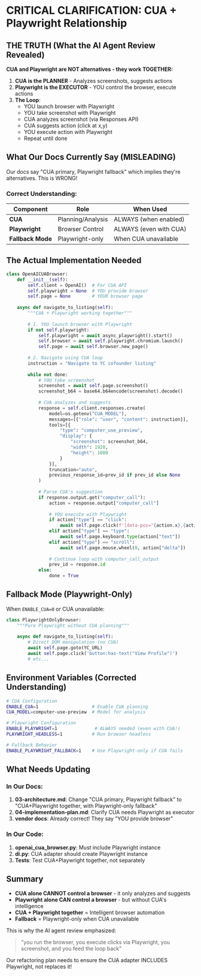 # CRITICAL CLARIFICATION: CUA + Playwright Relationship

## THE TRUTH (What the AI Agent Review Revealed)

**CUA and Playwright are NOT alternatives - they work TOGETHER:**

1. **CUA is the PLANNER** - Analyzes screenshots, suggests actions
2. **Playwright is the EXECUTOR** - YOU control the browser, execute actions
3. **The Loop**:
   - YOU launch browser with Playwright
   - YOU take screenshot with Playwright
   - CUA analyzes screenshot (via Responses API)
   - CUA suggests action (click at x,y)
   - YOU execute action with Playwright
   - Repeat until done

## What Our Docs Currently Say (MISLEADING)

Our docs say "CUA primary, Playwright fallback" which implies they're alternatives. This is WRONG!

### Correct Understanding:

| Component | Role | When Used |
|-----------|------|-----------|
| **CUA** | Planning/Analysis | ALWAYS (when enabled) |
| **Playwright** | Browser Control | ALWAYS (even with CUA) |
| **Fallback Mode** | Playwright-only | When CUA unavailable |

## The Actual Implementation Needed

```python
class OpenAICUABrowser:
    def __init__(self):
        self.client = OpenAI()  # For CUA API
        self.playwright = None  # YOU provide browser
        self.page = None        # YOUR browser page
        
    async def navigate_to_listing(self):
        """CUA + Playwright working together"""
        
        # 1. YOU launch browser with Playwright
        if not self.playwright:
            self.playwright = await async_playwright().start()
            self.browser = await self.playwright.chromium.launch()
            self.page = await self.browser.new_page()
        
        # 2. Navigate using CUA loop
        instruction = "Navigate to YC cofounder listing"
        
        while not done:
            # YOU take screenshot
            screenshot = await self.page.screenshot()
            screenshot_b64 = base64.b64encode(screenshot).decode()
            
            # CUA analyzes and suggests
            response = self.client.responses.create(
                model=os.getenv("CUA_MODEL"),
                messages=[{"role": "user", "content": instruction}],
                tools=[{
                    "type": "computer_use_preview",
                    "display": {
                        "screenshot": screenshot_b64,
                        "width": 1920,
                        "height": 1080
                    }
                }],
                truncation="auto",
                previous_response_id=prev_id if prev_id else None
            )
            
            # Parse CUA's suggestion
            if response.output.get("computer_call"):
                action = response.output["computer_call"]
                
                # YOU execute with Playwright
                if action["type"] == "click":
                    await self.page.click(f'[data-pos="{action.x},{action.y}"]')
                elif action["type"] == "type":
                    await self.page.keyboard.type(action["text"])
                elif action["type"] == "scroll":
                    await self.page.mouse.wheel(0, action["delta"])
                    
                # Continue loop with computer_call_output
                prev_id = response.id
            else:
                done = True
```

## Fallback Mode (Playwright-Only)

When `ENABLE_CUA=0` or CUA unavailable:

```python
class PlaywrightOnlyBrowser:
    """Pure Playwright without CUA planning"""
    
    async def navigate_to_listing(self):
        # Direct DOM manipulation (no CUA)
        await self.page.goto(YC_URL)
        await self.page.click('button:has-text("View Profile")')
        # etc...
```

## Environment Variables (Corrected Understanding)

```bash
# CUA Configuration
ENABLE_CUA=1                    # Enable CUA planning
CUA_MODEL=computer-use-preview  # Model for analysis

# Playwright Configuration  
ENABLE_PLAYWRIGHT=1              # ALWAYS needed (even with CUA!)
PLAYWRIGHT_HEADLESS=1           # Run browser headless

# Fallback Behavior
ENABLE_PLAYWRIGHT_FALLBACK=1    # Use Playwright-only if CUA fails
```

## What Needs Updating

### In Our Docs:
1. **03-architecture.md**: Change "CUA primary, Playwright fallback" to "CUA+Playwright together, with Playwright-only fallback"
2. **04-implementation-plan.md**: Clarify CUA needs Playwright as executor
3. **vendor docs**: Already correct! They say "YOU provide browser"

### In Our Code:
1. **openai_cua_browser.py**: Must include Playwright instance
2. **di.py**: CUA adapter should create Playwright instance
3. **Tests**: Test CUA+Playwright together, not separately

## Summary

- **CUA alone CANNOT control a browser** - it only analyzes and suggests
- **Playwright alone CAN control a browser** - but without CUA's intelligence
- **CUA + Playwright together** = Intelligent browser automation
- **Fallback** = Playwright-only when CUA unavailable

This is why the AI agent review emphasized:
> "you run the browser, you execute clicks via Playwright, you screenshot, and you feed the loop back"

Our refactoring plan needs to ensure the CUA adapter INCLUDES Playwright, not replaces it!